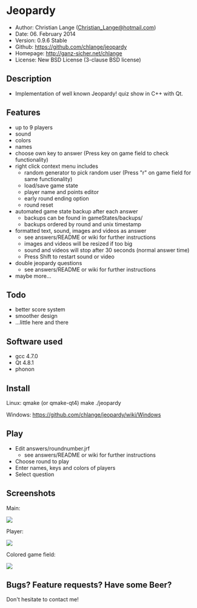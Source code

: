 Jeopardy
========

* Author:	Christian Lange (Christian_Lange@hotmail.com)
* Date:		06. February 2014
* Version:	0.9.6 Stable
* Github:	https://github.com/chlange/jeopardy
* Homepage:	http://ganz-sicher.net/chlange
* License:	New BSD License (3-clause BSD license)

Description
-----------

* Implementation of well known Jeopardy! quiz show in C++ with Qt.

Features
--------

* up to 9 players
* sound
* colors
* names
* choose own key to answer (Press key on game field to check functionality)
* right click context menu includes
	* random generator to pick random user (Press "r" on game field for same functionality)
	* load/save game state
	* player name and points editor
	* early round ending option
	* round reset
* automated game state backup after each answer 
	* backups can be found in gameStates/backups/
	* backups ordered by round and unix timestamp
* formatted text, sound, images and videos as answer 
	* see answers/README or wiki for further instructions
	* images and videos will be resized if too big
	* sound and videos will stop after 30 seconds (normal answer time)
	* Press Shift to restart sound or video
* double jeopardy questions 
	* see answers/README or wiki for further instructions
* maybe more...


Todo
----

* better score system
* smoother design
* ...little here and there

Software used
-------------

* gcc 4.7.0
* Qt 4.8.1
* phonon

Install
-------

Linux:
    qmake (or qmake-qt4)
    make
    ./jeopardy

Windows:
https://github.com/chlange/jeopardy/wiki/Windows

Play
----

* Edit answers/roundnumber.jrf
	* see answers/README or wiki for further instructions
* Choose round to play
* Enter names, keys and colors of players
* Select question

Screenshots
-----------

Main:

![](http://i.imgur.com/iTd8N6o.png)

Player:

![](http://i.imgur.com/4KsajRv.png)

Colored game field:

![](http://i.imgur.com/AwaO8gd.png)

Bugs? Feature requests? Have some Beer?
------------------------------------------

Don't hesitate to contact me!
